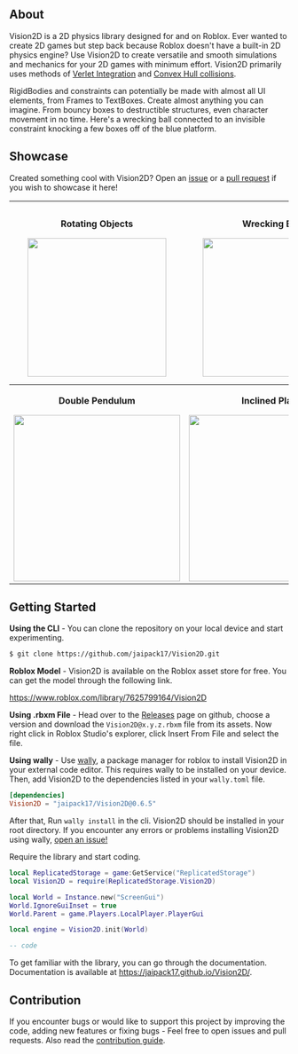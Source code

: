 ## About

Vision2D is a 2D physics library designed for and on Roblox. Ever wanted to create 2D games but step back because Roblox doesn't have a built-in 2D physics engine? Use Vision2D to create versatile and smooth simulations and mechanics for your 2D games with minimum effort. Vision2D primarily uses methods of [Verlet Integration](https://en.wikipedia.org/wiki/Verlet_integration) and [Convex Hull collisions](https://en.wikipedia.org/wiki/Hyperplane_separation_theorem).

RigidBodies and constraints can potentially be made with almost all UI elements, from Frames to TextBoxes. Create almost anything you can imagine. From bouncy boxes to destructible structures, even character movement in no time. Here's a wrecking ball connected to an invisible constraint knocking a few boxes off of the blue platform.

## Showcase

Created something cool with Vision2D? Open an [issue](https://github.com/jaipack17/Vision2D/issues) or a [pull request](https://github.com/jaipack17/Vision2D/pulls) if you wish to showcase it here!

| <p>Rotating Objects</p> <img width="250px" src="https://github.com/jaipack17/Vision2D/blob/master/assets/spin.gif?raw=true"> | <p>Wrecking Ball</p> <img width="250px" src="https://doy2mn9upadnk.cloudfront.net/uploads/default/original/4X/c/9/d/c9d0129948912361012047ff2c507e42bd032dd1.gif"> | <p>Constraints</p> <img width="250px" src="https://github.com/jaipack17/Vision2D/blob/master/assets/constraints.gif?raw=true"> | <p>Smooth Collisions</p> <img width="270px" src="https://user-images.githubusercontent.com/74130881/142762580-b0bbba61-1a03-4d40-932c-f46344b78815.gif"> |
|-|-|-|-|
| <p align="center"><b>Double Pendulum</b></p> <img width="300px" src="https://user-images.githubusercontent.com/74130881/142763125-4c833456-013e-4eb4-9866-36f2eaa82db6.gif"> | <p align="center"><b>Inclined Plane</b></p> <img width="300px" src="https://user-images.githubusercontent.com/74130881/142762715-f17f53ae-a2c8-4ed0-b32e-cad0b72c63b8.gif"> | <p align="center"><b>Slingshot</b></p> <img width="300px" src="https://user-images.githubusercontent.com/74130881/142762938-699dea39-9c9f-417f-9b00-ed512ae1ccb7.gif"> | <p align="center"><b>Box Stack</b></p> <img width="300px" src="https://user-images.githubusercontent.com/74130881/142763023-1d5b6b1e-b93f-4026-806a-c9449b679b93.gif"> |

## Getting Started

**Using the CLI** - You can clone the repository on your local device and start experimenting.
```bash
$ git clone https://github.com/jaipack17/Vision2D.git
```

**Roblox Model** - Vision2D is available on the Roblox asset store for free. You can get the model through the following link.<br/>

https://www.roblox.com/library/7625799164/Vision2D

**Using .rbxm File** - Head over to the [Releases](https://github.com/jaipack17/Vision2D/releases) page on github, choose a version and download the `Vision2D@x.y.z.rbxm` file from its assets. Now right click in Roblox Studio's explorer, click Insert From File and select the file.

**Using wally** - Use [wally](https://github.com/UpliftGames/wally), a package manager for roblox to install Vision2D in your external code editor. This requires wally to be installed on your device. Then, add Vision2D to the dependencies listed in your `wally.toml` file.<br/>
```toml
[dependencies]
Vision2D = "jaipack17/Vision2D@0.6.5"
```
After that, Run `wally install` in the cli. Vision2D should be installed in your root directory. If you encounter any errors or problems installing Vision2D using wally, [open an issue!](https://github.com/jaipack17/Vision2D/issues)

Require the library and start coding.

```lua
local ReplicatedStorage = game:GetService("ReplicatedStorage")
local Vision2D = require(ReplicatedStorage.Vision2D)

local World = Instance.new("ScreenGui")
World.IgnoreGuiInset = true
World.Parent = game.Players.LocalPlayer.PlayerGui

local engine = Vision2D.init(World)

-- code
```
To get familiar with the library, you can go through the documentation. Documentation is available at https://jaipack17.github.io/Vision2D/.

## Contribution

If you encounter bugs or would like to support this project by improving the code, adding new features or fixing bugs - Feel free to open issues and pull requests. Also read the [contribution guide](https://github.com/jaipack17/Vision2D/blob/master/CONTRIBUTING.md).
